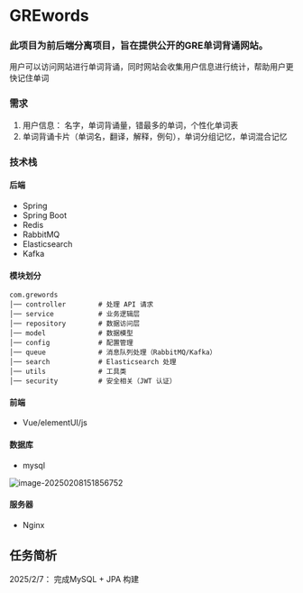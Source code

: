# GREwords

### 此项目为前后端分离项目，旨在提供公开的GRE单词背诵网站。

用户可以访问网站进行单词背诵，同时网站会收集用户信息进行统计，帮助用户更快记住单词

### 需求

1. 用户信息： 名字，单词背诵量，错最多的单词，个性化单词表
2. 单词背诵卡片（单词名，翻译，解释，例句），单词分组记忆，单词混合记忆

### 技术栈

#### 后端

- Spring
- Spring Boot
- Redis
- RabbitMQ
- Elasticsearch
- Kafka

#### 模块划分

```
com.grewords
│── controller        # 处理 API 请求
│── service           # 业务逻辑层
│── repository        # 数据访问层
│── model             # 数据模型
│── config            # 配置管理
│── queue             # 消息队列处理（RabbitMQ/Kafka）
│── search            # Elasticsearch 处理
│── utils             # 工具类
│── security          # 安全相关（JWT 认证）
```



#### 前端

- Vue/elementUI/js

#### 数据库

- mysql

![image-20250208151856752](D:\DesktopFiles\projects\ProjectGREwords\assets\image-20250208151856752.png)

#### 服务器

- Nginx



## 任务简析

2025/2/7： 完成MySQL + JPA 构建
